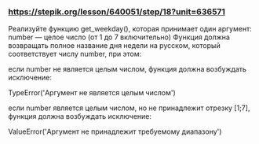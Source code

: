 ### https://stepik.org/lesson/640051/step/18?unit=636571

Реализуйте функцию get_weekday(), которая принимает один аргумент: number — целое число (от 1 до 7 включительно)
Функция должна возвращать полное название дня недели на русском, который соответствует числу number, при этом:


если number не является целым числом, функция должна возбуждать исключение: 

TypeError('Аргумент не является целым числом')


если number является целым числом, но не принадлежит отрезку [1;7], функция должна возбуждать исключение: 


ValueError('Аргумент не принадлежит требуемому диапазону')
